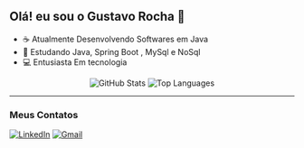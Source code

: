 ## Olá! eu sou o Gustavo Rocha 👋

  - ☕ Atualmente Desenvolvendo Softwares em Java
  - 🌱 Estudando Java, Spring Boot , MySql e NoSql
  - 💻 Entusiasta Em tecnologia


<div align="center">
  <img height 180em src="https://github-readme-stats.vercel.app/api?username=gxtavorocha&show_icons=true&theme=dark" alt="GitHub Stats">
  <img height 180em src="https://github-readme-stats.vercel.app/api/top-langs/?username=gxtavorocha&layout=compact&theme=dark" alt="Top Languages">
</div>

---

### Meus Contatos

[![LinkedIn](https://img.shields.io/badge/LinkedIn-0077B5?style=for-the-badge&logo=linkedin&logoColor=white)](https://www.linkedin.com/in/gxtavorocha/)
[![Gmail](https://img.shields.io/badge/Gmail-D14836?style=for-the-badge&logo=gmail&logoColor=white)](mailto:rocha.gustavo.oliv@gmail.com)




